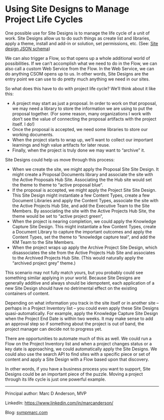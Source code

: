 # Using Site Designs to Manage Project Life Cycles

One possible use for Site Designs is to manage the life cycle of a unit of work. Site Designs allow us to do such things as create list and libraries, apply a theme, install and add-in or solution, set permissions, etc. (See: [Site design JSON schema](https://docs.microsoft.com/en-us/sharepoint/dev/declarative-customization/site-design-json-schema))

We can also trigger a Flow, so that opens up a whole additional world of possibilities. If we can’t accomplish what we need to do in the Flow, we can also call a custom Web Service from the Flow. In the Web Service, we can do anything CSOM opens up to us. In other words, Site Designs are the entry point we can use to do pretty much anything we need in our sites.

So what does this have to do with project life cycle? We’ll think about it like this:

* A project may start as just a proposal. In order to work on that proposal, we may need a library to store the information we are using to put the proposal together. (For some reason, many organizations I work with don’t see the value of connecting the proposal artifacts with the project itself. I do!)
* Once the proposal is accepted, we need some libraries to store our working documents.
* When the project starts to wrap up, we’ll want to collect our important learnings and high value artifacts for later reuse.
* Finally, when the project is truly done we may want to “archive” it.

Site Designs could help us move through this process:

* When we create the site, we might apply the Proposal Site Site Design. It might create a Proposal Documents library and associate the site with the Active Proposals Hub Site. Associating the the Hub site would set the theme to theme to “active proposal blue“.
* If the proposal is accepted, we might apply the Project Site Site Design. This Site Design might instantiate a few Content Types, create a few Document Libraries and apply the Content Types, associate the site with the Active Projects Hub Site, and add the Executive Team to the Site Members. By associating the site with the Active Projects Hub Site, the theme would be set to “active project green“,
* When the project is nearing completion, we could apply the Knowledge Capture Site Design. This might instantiate a few Content Types, create a Document Library to capture the important outcomes and apply the Content Types, set the theme to “knowledge capture teal“, and add the KM Team to the Site Members.
* When the project wraps up apply the Archive Project Site Design, which disassociates the site from the Active Projects Hub Site and associates to the Archived Projects Hub Site. (This would naturally apply the “archived project grey” theme.)

This scenario may not fully match yours, but you probably could see something similar applying in your world. Because Site Designs are generally additive and always should be idempotent, each application of a new Site Design should have no detrimental effect on the existing containers of content.

Depending on what information you track in the site itself or in another site – perhaps in a Project Inventory list – you could even apply these Site Designs quasi-automatically. For example, apply the Knowledge Capture Site Design when the Project End Date is within two weeks. It may make sense to add an approval step so if something about the project is out of band, the project manager can decide not to progress yet.

There are opportunities to automate much of this as well. We could run a Flow on the Project Inventory list and when a project changes status or a key date is approaching, we could automatically apply the Site Designs. We could also use the search API to find sites with a specific piece or set of content and apply a Site Design with a Flow based upon that discovery.

In other words, if you have a business process you want to support, Site Designs could be an important piece of the puzzle. Moving a project through its life cycle is just one powerful example.

---

Principal author: Marc D Anderson, MVP

LinkedIn: https://www.linkedin.com/in/marcanderson/

Blog: [sympmarc.com](http://sympmarc.com)
